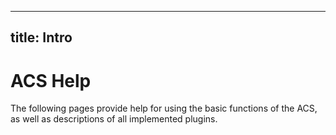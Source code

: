  

---
title: Intro
--- 

# ACS Help

The following pages provide help for using the basic functions of the ACS, as well as descriptions of all implemented plugins.